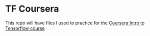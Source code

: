 # TF Coursera

This repo will have files I used to practice for the [Coursera Intro to Tensorflow course](https://www.coursera.org/learn/introduction-tensorflow)
